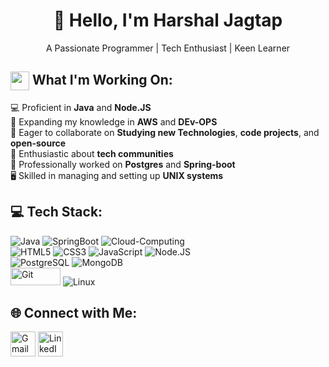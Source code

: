<!-- HELLO WORLD, I’m @Harshaalll
- 👀 I’m interested in learning new technologies and hands-on experience
- 🌱 I’m currently learning cloud technologies ,AIML and Webdev.
-->
<h1 align="center">👋 Hello, I'm Harshal Jagtap</h1> 
<p align="center">A Passionate Programmer | Tech Enthusiast | Keen Learner</p>

## <img src="https://em-content.zobj.net/source/skype/289/man-technologist_1f468-200d-1f4bb.png" height="30px" width="30px" align="center"/> What I'm Working On:

💻 Proficient in **Java** and **Node.JS**  
🌱 Expanding my knowledge in **AWS** and **DEv-OPS**  
🤝 Eager to collaborate on **Studying new Technologies**, **code projects**, and **open-source**  
👥 Enthusiastic about **tech communities**   
🧠 Professionally worked on **Postgres** and **Spring-boot**  
🖥️ Skilled in managing and setting up **UNIX systems**

## 💻 Tech Stack:
<p>
  <img src="https://img.shields.io/badge/java-%23ED8B00.svg?style=for-the-badge&logo=java&logoColor=white" alt="Java"/>
  <img src="https://img.shields.io/badge/springboot-%2300f.svg?style=for-the-badge&logo=mysql&logoColor=green" alt="SpringBoot"/>
  <img src="https://img.shields.io/badge/Cloud%20Computing-%235C2D91.svg?style=for-the-badge&logo=.net&logoColor=white" alt="Cloud-Computing"/>
  <br>
  <img src="https://img.shields.io/badge/html5-%23E34F26.svg?style=for-the-badge&logo=html5&logoColor=white" alt="HTML5"/>
  <img src="https://img.shields.io/badge/css3-%231572B6.svg?style=for-the-badge&logo=css3&logoColor=white" alt="CSS3"/>
  <img src="https://img.shields.io/badge/javascript-%23323330.svg?style=for-the-badge&logo=javascript&logoColor=%23F7DF1E" alt="JavaScript"/>
  <img src="https://img.shields.io/badge/node.js-%23239120.svg?style=for-the-badge&logo=c-sharp&logoColor=white" alt="Node.JS"/>
  <br>
  <img src="https://img.shields.io/badge/postgres-%2300f.svg?style=for-the-badge&logo=mysql&logoColor=white" alt="PostgreSQL"/>
  <img src="https://img.shields.io/badge/MongoDB-%234ea94b.svg?style=for-the-badge&logo=mongodb&logoColor=white" alt="MongoDB"/>
  <br>
  <img src="https://user-images.githubusercontent.com/94921807/232994182-8046875d-ff39-46c0-a5a5-93f6503afd94.png" alt="Git" height="28px" width="80px"/>
  <img src="https://img.shields.io/badge/Linux-FCC624?style=for-the-badge&logo=linux&logoColor=black" alt="Linux"/>
</p>

## 🌐 Connect with Me:
<p align="left">
  <a href="mailto:jagtap.harshal2003@gmail.com"><img src="https://www.vectorlogo.zone/logos/gmail/gmail-icon.svg" alt="Gmail" height="40"/></a>   
  <a href="https://www.linkedin.com/in/harshal-jagtap-821997223/"><img src="https://www.vectorlogo.zone/logos/linkedin/linkedin-icon.svg" alt="LinkedIn" height="40"/></a>   
</p>
<!---
Harshaalll/Harshaalll is a ✨ special ✨ repository because its `README.md` (this file) appears on your GitHub profile.
You can click the Preview link to take a look at your changes.
--->
